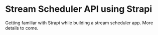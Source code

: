 # Stream Scheduler API using Strapi

Getting familiar with Strapi while building a stream scheduler app. More details to come.
